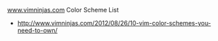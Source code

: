 www.vimninjas.com Color Scheme List
 - http://www.vimninjas.com/2012/08/26/10-vim-color-schemes-you-need-to-own/
